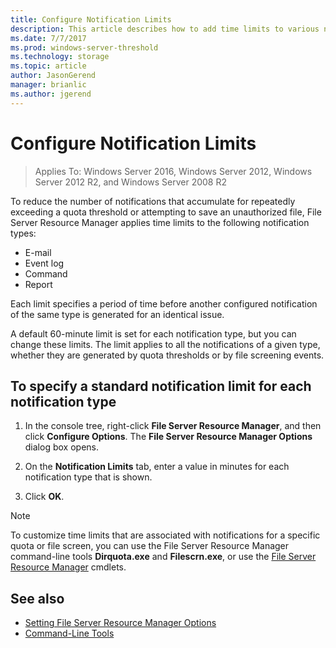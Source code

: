```yaml
---
title: Configure Notification Limits
description: This article describes how to add time limits to various notification types 
ms.date: 7/7/2017
ms.prod: windows-server-threshold
ms.technology: storage
ms.topic: article
author: JasonGerend
manager: brianlic
ms.author: jgerend
---
```


# Configure Notification Limits

> Applies To: Windows Server 2016, Windows Server 2012, Windows Server 2012 R2, and Windows Server 2008 R2

To reduce the number of notifications that accumulate for repeatedly exceeding a quota threshold or attempting to save an unauthorized file, File Server Resource Manager applies time limits to the following notification types:

-   E-mail
-   Event log
-   Command
-   Report

Each limit specifies a period of time before another configured notification of the same type is generated for an identical issue.

A default 60-minute limit is set for each notification type, but you can change these limits. The limit applies to all the notifications of a given type, whether they are generated by quota thresholds or by file screening events.

## To specify a standard notification limit for each notification type

1.  In the console tree, right-click **File Server Resource Manager**, and then click **Configure Options**. The **File Server Resource Manager Options** dialog box opens.

2.  On the **Notification Limits** tab, enter a value in minutes for each notification type that is shown.

3.  Click **OK**.

> [!Note]
> To customize time limits that are associated with notifications for a specific quota or file screen, you can use the File Server Resource Manager command-line tools **Dirquota.exe** and **Filescrn.exe**, or use the [File Server Resource Manager](https://technet.microsoft.com/itpro/powershell/windows/fileserverresourcemanager/fileserverresourcemanager) cmdlets.

## See also

-   [Setting File Server Resource Manager Options](setting-file-server-resource-manager-options.md)
-   [Command-Line Tools](command-line-tools.md)


